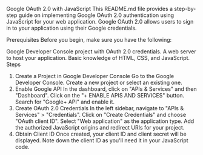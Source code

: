 Google OAuth 2.0 with JavaScript
This README.md file provides a step-by-step guide on implementing Google OAuth 2.0 authentication using JavaScript for your web application. Google OAuth 2.0 allows users to sign in to your application using their Google credentials.

Prerequisites
Before you begin, make sure you have the following:

Google Developer Console project with OAuth 2.0 credentials.
A web server to host your application.
Basic knowledge of HTML, CSS, and JavaScript.
Steps
1. Create a Project in Google Developer Console
Go to the Google Developer Console.
Create a new project or select an existing one.
2. Enable Google API
In the dashboard, click on "APIs & Services" and then "Dashboard".
Click on the "+ ENABLE APIS AND SERVICES" button.
Search for "Google+ API" and enable it.
3. Create OAuth 2.0 Credentials
In the left sidebar, navigate to "APIs & Services" > "Credentials".
Click on "Create Credentials" and choose "OAuth client ID".
Select "Web application" as the application type.
Add the authorized JavaScript origins and redirect URIs for your project.
4. Obtain Client ID
Once created, your client ID and client secret will be displayed.
Note down the client ID as you'll need it in your JavaScript code.
